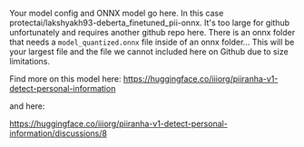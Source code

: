 Your model config and ONNX model go here. In this case protectai/lakshyakh93-deberta_finetuned_pii-onnx. It's too large for github unfortunately and requires another github repo here. There is an onnx folder that needs a `model_quantized.onnx` file inside of an onnx folder... This will be your largest file and the file we cannot included here on Github due to size limitations.

Find more on this model here: https://huggingface.co/iiiorg/piiranha-v1-detect-personal-information

and here:

https://huggingface.co/iiiorg/piiranha-v1-detect-personal-information/discussions/8 

